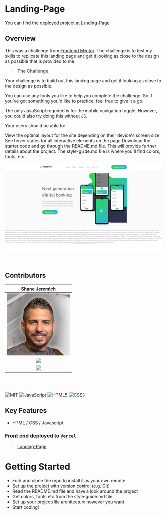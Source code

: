 # Landing-Page

You can find the deployed project at [Landing-Page](http://landing-page.shanejeremich.vercel.app/)

## Overview

This was a challenge from [Frontend Mentor](https://www.frontendmentor.io/challenges/easybank-landing-page-WaUhkoDN/hub/easybank-landing-page-6jVtpaX8Q). The challenge is to test my skills to replicate this landing page and get it looking as close to the design as possible that is provided to me.

> **The Challenge**

Your challenge is to build out this landing page and get it looking as close to the design as possible.

You can use any tools you like to help you complete the challenge. So if you've got something you'd like to practice, feel free to give it a go.

The only JavaScript required is for the mobile navigation toggle. However, you could also try doing this without JS.

Your users should be able to:

View the optimal layout for the site depending on their device's screen size
See hover states for all interactive elements on the page
Download the starter code and go through the README.md file. This will provide further details about the project. The style-guide.md file is where you'll find colors, fonts, etc.

![Landing Page](/images/landingpage.jpg)

<br>

## Contributors

|                                        [Shane Jeremich](https://github.com/sjeremich23)                                        |
| :----------------------------------------------------------------------------------------------------------------------------: |
|                         [<img src="images/shane.png" width = "200" />](https://github.com/sjeremich23)                         |
|                    [<img src="https://github.com/favicon.ico" width="15"> ](https://github.com/sjeremich23)                    |
| [ <img src="https://static.licdn.com/sc/h/al2o9zrvru7aqj8e1x2rzsrca" width="15"> ](https://www.linkedin.com/in/shanejeremich/) |

<br>
<br>

![MIT](https://img.shields.io/packagist/l/doctrine/orm.svg)
![JavaScript](https://img.shields.io/badge/javascript-%23323330.svg?&logo=javascript&logoColor=%23F7DF1E)
![HTML5](https://img.shields.io/badge/html5-%23E34F26.svg?logo=html5&logoColor=white)
![CSS3](https://img.shields.io/badge/css3-%231572B6.svg?logo=css3&logoColor=white)

## Key Features

- HTML / CSS / Javascript

### Front end deployed to `Vercel`

> [Landing-Page](http://landing-page.shanejeremich.vercel.app/)

# Getting Started

- Fork and clone the repo to install it as your own remote.
- Set up the project with version control (e.g. Git)
- Read the README.md file and have a look around the project
- Get colors, fonts etc from the style-guide.md file
- Set up your project/file architecture however you want
- Start coding!
